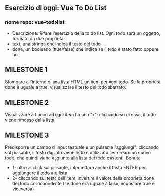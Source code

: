 ## Esercizio di oggi: Vue To Do List

### nome repo: vue-todolist

- Descrizione:
  Rifare l'esercizio della to do list.
  Ogni todo sarà un oggetto, formato da due proprietà:
- text, una stringa che indica il testo del todo
- done, un booleano (true/false) che indica se il todo è stato fatto oppure no

## MILESTONE 1

Stampare all'interno di una lista HTML un item per ogni todo.
Se la proprietà done è uguale a true, visualizzare il testo del todo sbarrato.

## MILESTONE 2

Visualizzare a fianco ad ogni item ha una "x": cliccando su di essa, il todo viene rimosso dalla lista.

## MILESTONE 3

Predisporre un campo di input testuale e un pulsante "aggiungi": cliccando sul pulsante, il testo digitato viene letto e utilizzato per creare un nuovo todo, che quindi viene aggiunto alla lista dei todo esistenti.
Bonus:

- 1- oltre al click sul pulsante, intercettare anche il tasto ENTER per aggiungere il todo alla lista
- 2- cliccando sul testo dell'item, invertire il valore della proprietà done del todo corrispondente (se done era uguale a false, impostare true e viceversa)
